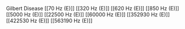 Gilbert Disease
[[70 Hz (E)]]
[[320 Hz (E)]]
[[620 Hz (E)]]
[[850 Hz (E)]]
[[5000 Hz (E)]]
[[22500 Hz (E)]]
[[60000 Hz (E)]]
[[352930 Hz (E)]]
[[422530 Hz (E)]]
[[563190 Hz (E)]]